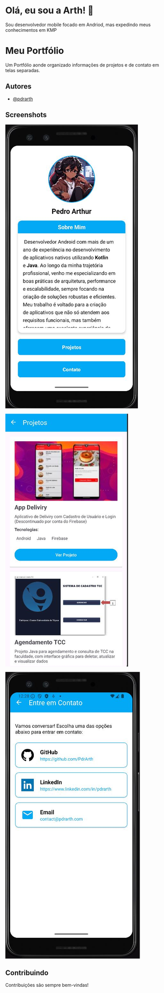 
# Olá, eu sou a Arth! 👋

Sou desenvolvedor mobile focado em Andriod, mas expedindo meus conhecimentos em KMP 

# Meu  Portfólio 

Um Portfólio aonde organizado informações de projetos e de contato em telas separadas.



## Autores

- [@pdrarth](https://www.github.com/pdrarth)


## Screenshots

![Tela Inicial ](https://github.com/PdrArth/Meu-Portfolio-App/blob/main/telainicial.JPG)


![Tela Projetos](https://github.com/PdrArth/Meu-Portfolio-App/blob/main/projetos.JPG)


![Tela Contatos](https://github.com/PdrArth/Meu-Portfolio-App/blob/main/teladecontato.JPG)



## Contribuindo

Contribuições são sempre bem-vindas!

